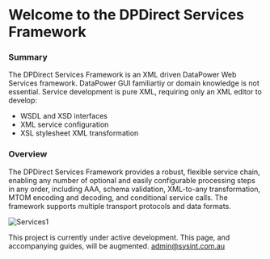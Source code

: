 # Welcome to the DPDirect Services Framework

### Summary
The DPDirect Services Framework is an XML driven DataPower Web Services framework.
DataPower GUI familiartiy or domain knowledge is not essential. Service development is pure XML, requiring only an XML editor to develop:
- WSDL and XSD interfaces
- XML service configuration
- XSL stylesheet XML transformation

### Overview
The DPDirect Services Framework provides a robust, flexible service chain, enabling any number of optional and easily configurable processing steps in any order, including AAA, schema validation, XML-to-any transformation, MTOM encoding and decoding, and conditional service calls. The framework supports multiple transport protocols and data formats.


![Services1](https://github.com/mqsysadmin/DPDirectServicesFramework/blob/master/distribution/doc/images/xmlservices.png)

This project is currently under active development. This page, and accompanying guides, will be augmented. admin@sysint.com.au
